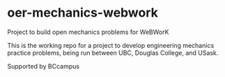 # oer-mechanics-webwork
Project to build open mechanics problems for WeBWorK

This is the working repo for a project to develop engineering mechanics practice problems, being run between UBC, Douglas College, and USask. 

Supported by BCcampus
